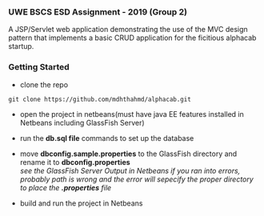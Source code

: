 ### UWE BSCS ESD Assignment - 2019 (Group 2)
A JSP/Servlet web application demonstrating the use of the MVC design pattern that implements a basic CRUD application for the ficitious alphacab startup.

### Getting Started

- clone the repo
```
git clone https://github.com/mdhthahmd/alphacab.git
```

- open the project in netbeans(must have java EE features installed in Netbeans including GlassFish Server)

- run the **db.sql file** commands to set up the database

- move **dbconfig.sample.properties** to the GlassFish directory and rename it to **dbconfig.properties**   
  *see the GlassFish Server Output in Netbeans if you ran into errors, probably path is wrong and the error will sepecify the proper directory to place the **.properties**  file*
   
- build and run the project in Netbeans
